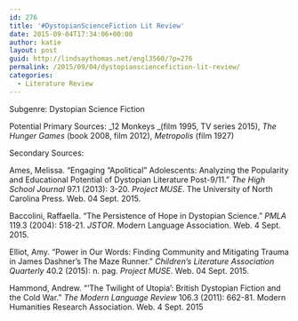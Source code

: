 ```yaml
---
id: 276
title: '#DystopianScienceFiction Lit Review'
date: 2015-09-04T17:34:06+00:00
author: katie
layout: post
guid: http://lindsaythomas.net/engl3560/?p=276
permalink: /2015/09/04/dystopiansciencefiction-lit-review/
categories:
  - Literature Review
---
```

Subgenre: Dystopian Science Fiction

Potential Primary Sources: _12 Monkeys _(film 1995, TV series 2015), _The Hunger Games_ (book 2008, film 2012), _Metropolis_ (film 1927)

Secondary Sources:

Ames, Melissa. &#8220;Engaging &#8220;Apolitical&#8221; Adolescents: Analyzing the Popularity and Educational Potential of Dystopian Literature Post-9/11.&#8221; _The High School Journal_ 97.1 (2013): 3-20. _Project MUSE_. The University of North Carolina Press. Web. 04 Sept. 2015.

Baccolini, Raffaella. &#8220;The Persistence of Hope in Dystopian Science.&#8221; _PMLA_ 119.3 (2004): 518-21. _JSTOR_. Modern Language Association. Web. 4 Sept. 2015.

Elliot, Amy. &#8220;Power in Our Words: Finding Community and Mitigating Trauma in James Dashner’s The Maze Runner.&#8221; _Children&#8217;s Literature Association Quarterly_ 40.2 (2015): n. pag. _Project MUSE_. Web. 04 Sept. 2015.

Hammond, Andrew. &#8220;&#8216;The Twilight of Utopia&#8217;: British Dystopian Fiction and the Cold War.&#8221; _The Modern Language Review_ 106.3 (2011): 662-81. Modern Humanities Research Association. Web. 4 Sept. 2015